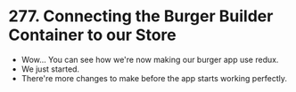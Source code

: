 # 277. Connecting the Burger Builder Container to our Store
- Wow... You can see how we're now making our burger app use redux.
- We just started.
- There're more changes to make before the app starts working perfectly.